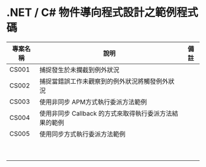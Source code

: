 # .NET / C# 物件導向程式設計之範例程式碼

|專案名稱|說明|備註|
|-|-|-|
|CS001|捕捉發生於未攔截到例外狀況||
|CS002|捕捉當錯誤工作未觀察到的例外狀況將觸發例外狀況||
|CS003|使用非同步 APM方式執行委派方法範例||
|CS004|使用非同步 Callback 的方式來取得執行委派方法結果的範例||
|CS005|使用同步方式執行委派方法範例||
||||
||||
||||
||||
||||
||||
||||
||||
||||

